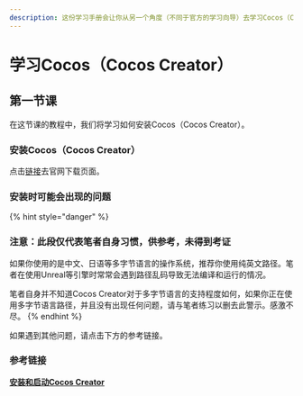```yaml
---
description: 这份学习手册会让你从另一个角度（不同于官方的学习向导）去学习Cocos（Cocos Creator）。
---
```


# 学习Cocos（Cocos Creator）

## 第一节课

在这节课的教程中，我们将学习如何安装Cocos（Cocos Creator）。

### 安装Cocos（Cocos Creator）

点击[链接](https://www.cocos.com/download)去官网下载页面。

### 安装时可能会出现的问题

{% hint style="danger" %}
### 注意：此段仅代表笔者自身习惯，供参考，未得到考证

如果你使用的是中文、日语等多字节语言的操作系统，推荐你使用纯英文路径。笔者在使用Unreal等引擎时常常会遇到路径乱码导致无法编译和运行的情况。

笔者自身并不知道Cocos Creator对于多字节语言的支持程度如何，如果你正在使用多字节语言路径，并且没有出现任何问题，请与笔者练习以删去此警示。感激不尽。
{% endhint %}

如果遇到其他问题，请点击下方的参考链接。

### 参考链接

[**安装和启动Cocos Creator**](https://docs.cocos.com/creator/manual/zh/getting-started/install.html)

